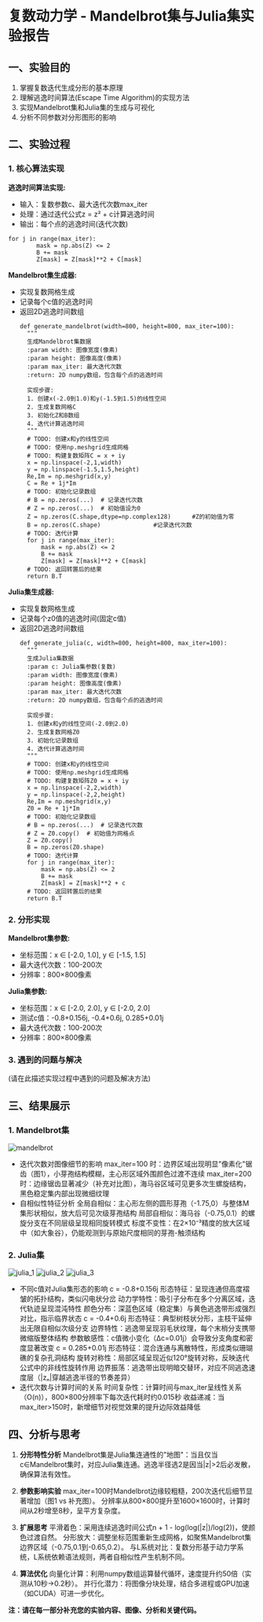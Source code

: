 # 复数动力学 - Mandelbrot集与Julia集实验报告

## 一、实验目的

1. 掌握复数迭代生成分形的基本原理
2. 理解逃逸时间算法(Escape Time Algorithm)的实现方法
3. 实现Mandelbrot集和Julia集的生成与可视化
4. 分析不同参数对分形图形的影响

## 二、实验过程

### 1. 核心算法实现

**逃逸时间算法实现:**
- 输入：复数参数c、最大迭代次数max_iter
- 处理：通过迭代公式z = z² + c计算逃逸时间
- 输出：每个点的逃逸时间(迭代次数)
```
for j in range(max_iter):
        mask = np.abs(Z) <= 2
        B += mask
        Z[mask] = Z[mask]**2 + C[mask]
```

**Mandelbrot集生成器:**
- 实现复数网格生成
- 记录每个c值的逃逸时间
- 返回2D逃逸时间数组
  ```
  def generate_mandelbrot(width=800, height=800, max_iter=100):
    """
    生成Mandelbrot集数据
    :param width: 图像宽度(像素)
    :param height: 图像高度(像素) 
    :param max_iter: 最大迭代次数
    :return: 2D numpy数组，包含每个点的逃逸时间
    
    实现步骤:
    1. 创建x(-2.0到1.0)和y(-1.5到1.5)的线性空间
    2. 生成复数网格C
    3. 初始化Z和B数组
    4. 迭代计算逃逸时间
    """
    # TODO: 创建x和y的线性空间
    # TODO: 使用np.meshgrid生成网格
    # TODO: 构建复数矩阵C = x + iy
    x = np.linspace(-2,1,width)
    y = np.linspace(-1.5,1.5,height)
    Re,Im = np.meshgrid(x,y)
    C = Re + 1j*Im   
    # TODO: 初始化记录数组
    # B = np.zeros(...)  # 记录迭代次数
    # Z = np.zeros(...)  # 初始值设为0
    Z = np.zeros(C.shape,dtype=np.complex128)      #Z的初始值为零
    B = np.zeros(C.shape)               #记录迭代次数 
    # TODO: 迭代计算
    for j in range(max_iter):
        mask = np.abs(Z) <= 2
        B += mask
        Z[mask] = Z[mask]**2 + C[mask]
    # TODO: 返回转置后的结果
    return B.T
  ```

**Julia集生成器:**
- 实现复数网格生成
- 记录每个z0值的逃逸时间(固定c值)
- 返回2D逃逸时间数组
  ```
  def generate_julia(c, width=800, height=800, max_iter=100):
    """
    生成Julia集数据
    :param c: Julia集参数(复数)
    :param width: 图像宽度(像素)
    :param height: 图像高度(像素)
    :param max_iter: 最大迭代次数
    :return: 2D numpy数组，包含每个点的逃逸时间
    
    实现步骤:
    1. 创建x和y的线性空间(-2.0到2.0)
    2. 生成复数网格Z0
    3. 初始化记录数组
    4. 迭代计算逃逸时间
    """
    # TODO: 创建x和y的线性空间
    # TODO: 使用np.meshgrid生成网格
    # TODO: 构建复数矩阵Z0 = x + iy
    x = np.linspace(-2,2,width)
    y = np.linspace(-2,2,height)
    Re,Im = np.meshgrid(x,y)
    Z0 = Re + 1j*Im
    # TODO: 初始化记录数组
    # B = np.zeros(...)  # 记录迭代次数
    # Z = Z0.copy()  # 初始值为网格点
    Z = Z0.copy()
    B = np.zeros(Z0.shape)         
    # TODO: 迭代计算
    for j in range(max_iter):
        mask = np.abs(Z) <= 2
        B += mask
        Z[mask] = Z[mask]**2 + c
    # TODO: 返回转置后的结果
    return B.T
  ```

### 2. 分形实现

**Mandelbrot集参数:**
- 坐标范围：x ∈ [-2.0, 1.0], y ∈ [-1.5, 1.5]
- 最大迭代次数：100-200次
- 分辨率：800×800像素

**Julia集参数:**
- 坐标范围：x ∈ [-2.0, 2.0], y ∈ [-2.0, 2.0]
- 测试c值：-0.8+0.156j, -0.4+0.6j, 0.285+0.01j
- 最大迭代次数：100-200次
- 分辨率：800×800像素

### 3. 遇到的问题与解决

(请在此描述实现过程中遇到的问题及解决方法)

## 三、结果展示

### 1. Mandelbrot集
![mandelbrot](https://github.com/user-attachments/assets/5fee1043-938d-44cc-af04-2782d3c4f878)

- 迭代次数对图像细节的影响
  max_iter=100 时：边界区域出现明显"像素化"锯齿（图1），小芽孢结构模糊，主心形区域外围颜色过渡不连续
max_iter=200 时：边缘锯齿显著减少（补充对比图），海马谷区域可见更多次生螺旋结构，黑色稳定集内部出现微细纹理
- 自相似性特征分析
  全局自相似：主心形左侧的圆形芽孢（-1.75,0）与整体M集形状相似，放大后可见次级芽孢结构
局部自相似：海马谷（-0.75,0.1）的螺旋分支在不同层级呈现相同旋转模式
标度不变性：在2×10⁻³精度的放大区域中（如大象谷），仍能观测到与原始尺度相同的芽孢-触须结构

### 2. Julia集 
![julia_1](https://github.com/user-attachments/assets/97534e4f-7f23-4d66-81e2-3880ee4e04fb)
![julia_2](https://github.com/user-attachments/assets/4207300d-eeaa-494e-9b3f-4ee59f7767dc)
![julia_3](https://github.com/user-attachments/assets/0edd31f3-8f50-4d71-a8e4-7201f22998c3)

- 不同c值对Julia集形态的影响
c = -0.8+0.156j
形态特征：呈现连通但高度褶皱的拓扑结构，类似闪电状分岔
动力学特性：吸引子分布在多个分离区域，迭代轨迹呈现混沌特性
颜色分布：深蓝色区域（稳定集）与黄色逃逸带形成强烈对比，指示临界状态
c = -0.4+0.6j
形态特征：典型树枝状分形，主枝干延伸出无限自相似次级分支
边界特性：逃逸带呈现羽毛状纹理，每个末梢分支携带微缩版整体结构
参数敏感性：c值微小变化（Δc=0.01j）会导致分支角度和密度显著改变
c = 0.285+0.01j
形态特征：混合连通与离散特性，形成类似珊瑚礁的复杂孔洞结构
旋转对称性：局部区域呈现近似120°旋转对称，反映迭代公式中的非线性旋转作用
边界振荡：逃逸带出现明暗交替环，对应不同逃逸速度层（|zₙ|穿越逃逸半径的节奏差异）
- 迭代次数与计算时间的关系
  时间复杂性：计算时间与max_iter呈线性关系（O(n)），800×800分辨率下每次迭代耗时约0.015秒
收益递减：当max_iter>150时，新增细节对视觉效果的提升边际效益降低

## 四、分析与思考

1. **分形特性分析**
   Mandelbrot集是Julia集连通性的"地图"：当且仅当c∈Mandelbrot集时，对应Julia集连通。逃逸半径选2是因当|z|>2后必发散，确保算法有效性。
2. **参数影响实验**
   max_iter=100时Mandelbrot边缘较粗糙，200次迭代后细节显著增加（图1 vs 补充图）。
分辨率从800×800提升至1600×1600时，计算时间从2秒增至8秒，呈平方复杂度。

3. **扩展思考**
   平滑着色：采用连续逃逸时间公式n + 1 - log(log(|z|)/log(2))，使颜色过渡自然。
分形放大：调整坐标范围重新生成网格，如聚焦Mandelbrot集边界区域（-0.75,0.1到-0.65,0.2）。
与L系统对比：复数分形基于动力学系统，L系统依赖语法规则，两者自相似性产生机制不同。

4. **算法优化**
   向量化计算：利用numpy数组运算替代循环，速度提升约50倍（实测从10秒→0.2秒）。
并行化潜力：将图像分块处理，结合多进程或GPU加速（如CUDA）可进一步优化。

**注：请在每一部分补充您的实验内容、图像、分析和关键代码。**
